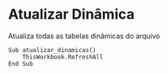 # Atualizar Dinâmica
Atualiza todas as tabelas dinâmicas do arquivo
```vba
Sub atualizar_dinamicas() 
    ThisWorkbook.RefreshAll
End Sub
```
